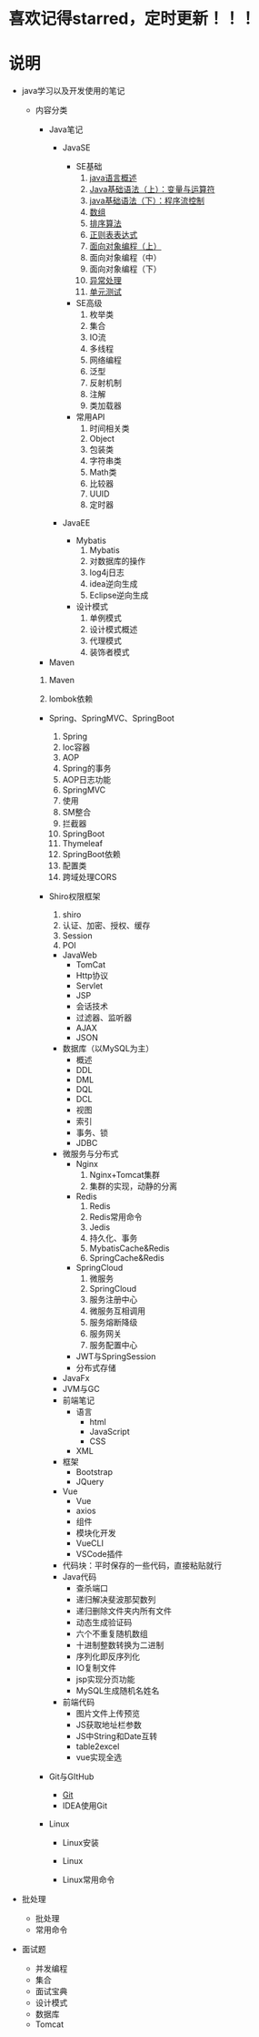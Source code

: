 # 喜欢记得starred，定时更新！！！

# 说明

- java学习以及开发使用的笔记
  - 内容分类
    - Java笔记
      - JavaSE
        - SE基础
          1. [java语言概述](/1、Java笔记/1、JavaSE/1、JavaSE基础/1、java语言概述.md)
          2. [Java基础语法（上）：变量与运算符](/1、Java笔记/1、JavaSE/1、JavaSE基础/2、java基础语法（上）：变量与运算符.md)
          3. [java基础语法（下）：程序流控制](/1、Java笔记/1、JavaSE/1、JavaSE基础/3、Java基础语法（下）：程序流程控制.md)
          4. [数组](/1、Java笔记/1、JavaSE/1、JavaSE基础/数组.md)
          5. [排序算法](/1、Java笔记/1、JavaSE/1、JavaSE基础/排序算法.md)
          6. [正则表表达式](/1、Java笔记/1、JavaSE/1、JavaSE基础/正则表达式.md)
          7. [面向对象编程（上）](/1、Java笔记/1、JavaSE/1、JavaSE基础/5、面向对象编程（上）.md)
          8. 面向对象编程（中）
          9. 面向对象编程（下）
          10. [异常处理](/1、Java笔记/1、JavaSE/1、JavaSE基础/8、异常处理.md)
          11. [单元测试](/1、Java笔记/1、JavaSE/1、JavaSE基础/9、单元测试.md)
        - SE高级
          1. 枚举类
          2. 集合
          3. IO流
          4. 多线程
          5. 网络编程
          6. 泛型
          7. 反射机制
          8. 注解
          9. 类加载器
        - 常用API
          1. 时间相关类
          2. Object
          3. 包装类
          4. 字符串类
          5. Math类
          6. 比较器
          7. UUID
          8. 定时器
        
      - JavaEE
        - Mybatis
          1. Mybatis
          2. 对数据库的操作
          3. log4j日志
          4. idea逆向生成
          5. Eclipse逆向生成
        - 设计模式
          1. 单例模式
          2. 设计模式概述
          3. 代理模式
          4. 装饰者模式
    - Maven
    
    1. Maven
    
    2. lombok依赖
    - Spring、SpringMVC、SpringBoot
      1. Spring
      2. Ioc容器
      3. AOP
      5. Spring的事务
      6. AOP日志功能
      7. SpringMVC
      8. 使用
      8. SM整合
      9. 拦截器
      10. SpringBoot
      11. Thymeleaf
      12. SpringBoot依赖
      13. 配置类
      14. 跨域处理CORS
    - Shiro权限框架
      1. shiro
      2. 认证、加密、授权、缓存
      3. Session
      4. POI
    
      - JavaWeb
        - TomCat
        - Http协议
        - Servlet
        - JSP
        - 会话技术
        - 过滤器、监听器
        - AJAX
        - JSON
      - 数据库（以MySQL为主）
        - 概述
        - DDL
        - DML
        - DQL
        - DCL
        - 视图
        - 索引
        - 事务、锁
        - JDBC
      - 微服务与分布式
        - Nginx
          1. Nginx+Tomcat集群
          2. 集群的实现，动静的分离
        - Redis
          1. Redis
          2. Redis常用命令
          3. Jedis
          4. 持久化、事务
          5. MybatisCache&Redis
          6. SpringCache&Redis
        - SpringCloud
          1. 微服务
          2. SpringCloud
          3. 服务注册中心
          4. 微服务互相调用
          5. 服务熔断降级
          6. 服务网关
          7. 服务配置中心
        - JWT与SpringSession
        - 分布式存储
      - JavaFx
      - JVM与GC
      - 前端笔记
        - 语言
          - html
          - JavaScript
          - CSS
        - XML
      - 框架
        - Bootstrap
        - JQuery
      - Vue
        - Vue
        - axios
        - 组件
        - 模块化开发
        - VueCLI
        - VSCode插件
      - 代码块：平时保存的一些代码，直接粘贴就行
      - Java代码
        - 查杀端口
        - 递归解决斐波那契数列
        - 递归删除文件夹内所有文件
        - 动态生成验证码
        - 六个不重复随机数组
        - 十进制整数转换为二进制
        - 序列化即反序列化
        - IO复制文件
        - jsp实现分页功能
        - MySQL生成随机名姓名
      - 前端代码
        - 图片文件上传预览
        - JS获取地址栏参数
        - JS中String和Date互转
        - table2excel
        - vue实现全选
    - Git与GItHub
      - [Git](/4、Git与GitHub/1、Git.md)
      - IDEA使用Git
    - Linux
      - Linux安装
      
      - Linux
      
      - Linux常用命令
      
  
- 批处理
  - 批处理
  - 常用命令

- 面试题
  - 并发编程
  - 集合
  - 面试宝典
  - 设计模式
  - 数据库
  - Tomcat
